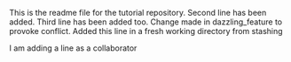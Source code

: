This is the readme file for the tutorial repository.
Second line has been added.
Third line has been added too.
Change made in dazzling_feature to provoke conflict.
Added this line in a fresh working directory from stashing

I am adding a line as a collaborator
